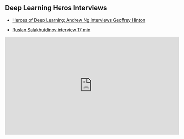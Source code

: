 ## Deep Learning Heros Interviews
- [Heroes of Deep Learning: Andrew Ng interviews Geoffrey Hinton](https://www.youtube.com/watch?v=-eyhCTvrEtE)

- [Ruslan Salakhutdinov interview 17 min](https://www.youtube.com/watch?v=hP7edR9Kp74)
<iframe width="560" height="315" src="https://www.youtube.com/embed/hP7edR9Kp74?rel=0&amp;showinfo=0" frameborder="0" allow="autoplay; encrypted-media" allowfullscreen></iframe>
